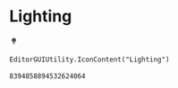 # Lighting
![](/img/Lighting.png)

``` CSharp
EditorGUIUtility.IconContent("Lighting")
```
```
8394858894532624064
```
